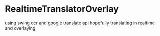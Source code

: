 # RealtimeTranslatorOverlay
using swing ocr and google translate api hopefully translating in realtime and overlaying
